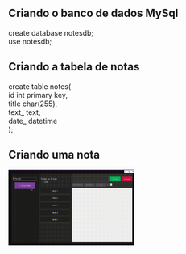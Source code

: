 <h2>Criando o banco de dados MySql</h2>
create database notesdb;<br>
use notesdb;

<h2>Criando a tabela de notas</h2>
create table notes(<br>
	id int primary key,<br>
	title char(255),<br>
	text_ text,<br>
	date_ datetime<br>
);

<h2>Criando uma nota</h2>
<img src='creating_note.gif' alt='Criando nota' width='250' height='150'>
